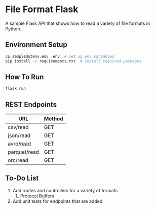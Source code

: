 # File Format Flask

A sample Flask API that shows how to read a variety of file formats in Python.

## Environment Setup

```bash
cp sampledotenv.env .env  # Set up env variables
pip install -r requirements.txt  # Install required packages
```

## How To Run

```bash
flask run
```

## REST Endpoints
|URL|Method|
|---|------|
|csv/read|GET|
|json/read|GET|
|avro/read|GET|
|parquet/read|GET|
|orc/read|GET|

## To-Do List
1. Add routes and controllers for a variety of formats
   1. Protocol Buffers
2. Add unit tests for endpoints that are added
